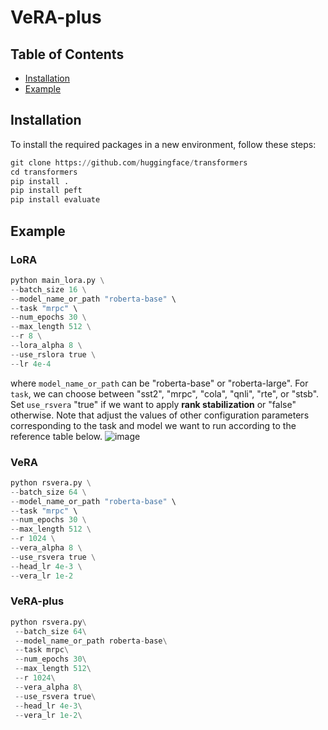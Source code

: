 # VeRA-plus

## Table of Contents
- [Installation](#installation)
- [Example](#example)

## Installation
To install the required packages in a new environment, follow these steps:
```python
git clone https://github.com/huggingface/transformers
cd transformers
pip install .
pip install peft
pip install evaluate
```
## Example 
### LoRA
```python
python main_lora.py \
--batch_size 16 \
--model_name_or_path "roberta-base" \
--task "mrpc" \
--num_epochs 30 \
--max_length 512 \
--r 8 \
--lora_alpha 8 \
--use_rslora true \
--lr 4e-4
```
where `model_name_or_path` can be "roberta-base" or "roberta-large".
For `task`, we can choose between "sst2", "mrpc", "cola", "qnli", "rte", or "stsb".
Set `use_rsvera` "true" if we want to apply **rank stabilization** or "false" otherwise. Note that adjust the values of other configuration parameters corresponding to the task and model we want to run according to the reference table below.
![image](https://github.com/lyntrann/VeRA-plus/assets/90293410/543bb5a2-99b7-4bbc-8edb-387d9426d51c)
### VeRA
```python
python rsvera.py \
--batch_size 64 \
--model_name_or_path "roberta-base" \
--task "mrpc" \
--num_epochs 30 \
--max_length 512 \
--r 1024 \
--vera_alpha 8 \
--use_rsvera true \
--head_lr 4e-3 \
--vera_lr 1e-2
```
### VeRA-plus
```python
python rsvera.py\
 --batch_size 64\
 --model_name_or_path roberta-base\
 --task mrpc\
 --num_epochs 30\
 --max_length 512\
 --r 1024\
 --vera_alpha 8\
 --use_rsvera true\
 --head_lr 4e-3\
 --vera_lr 1e-2\
```

